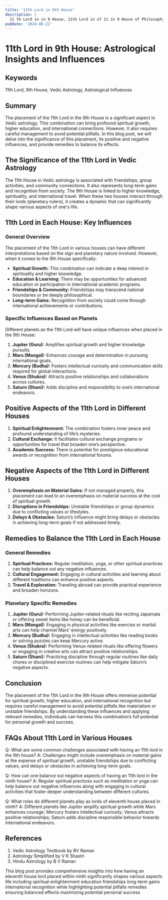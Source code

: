 ```yaml
---
title: '11th Lord in 9th House'
description: |
  11 th Lord in in 9 House, 11th Lord in of 11 in 9 House of Philosophy in Vedic astrology
pubDate: '2024-08-22'
---
```


# 11th Lord in 9th House: Astrological Insights and Influences

## Keywords
11th Lord, 9th House, Vedic Astrology, Astrological Influences

## Summary
The placement of the 11th Lord in the 9th House is a significant aspect in Vedic astrology. This combination can bring profound spiritual growth, higher education, and international connections. However, it also requires careful management to avoid potential pitfalls. In this blog post, we will delve into the significance of this placement, its positive and negative influences, and provide remedies to balance its effects.

## The Significance of the 11th Lord in Vedic Astrology
The 11th House in Vedic astrology is associated with friendships, group activities, and community connections. It also represents long-term gains and recognition from society. The 9th House is linked to higher knowledge, spirituality, and international travel. When these two houses interact through their lords (planetary rulers), it creates a dynamic that can significantly shape various aspects of one's life.

## 11th Lord in Each House: Key Influences
### General Overview
The placement of the 11th Lord in various houses can have different interpretations based on the sign and planetary nature involved. However, when it comes to the 9th House specifically:

- **Spiritual Growth:** This combination can indicate a deep interest in spirituality and higher knowledge.
- **Education & Learning:** There may be opportunities for advanced education or participation in international academic programs.
- **Friendships & Community:** Friendships may transcend national boundaries or be deeply philosophical.
- **Long-term Gains:** Recognition from society could come through international achievements or contributions.

### Specific Influences Based on Planets
Different planets as the 11th Lord will have unique influences when placed in the 9th House:

1. **Jupiter (Guru):** Amplifies spiritual growth and higher knowledge pursuits.
2. **Mars (Mangal):** Enhances courage and determination in pursuing international goals.
3. **Mercury (Budha):** Fosters intellectual curiosity and communication skills required for global interactions.
4. **Venus (Shukra):** Attracts positive relationships and collaborations across cultures.
5. **Saturn (Shani):** Adds discipline and responsibility to one’s international endeavors.

## Positive Aspects of the 11th Lord in Different Houses
1. **Spiritual Enlightenment:** The combination fosters inner peace and profound understanding of life’s mysteries.
2. **Cultural Exchange:** It facilitates cultural exchange programs or opportunities for travel that broaden one’s perspective.
3. **Academic Success:** There is potential for prestigious educational awards or recognition from international forums.

## Negative Aspects of the 11th Lord in Different Houses
1. **Overemphasis on Material Gains:** If not managed properly, this placement can lead to an overemphasis on material success at the cost of spiritual growth.
2. **Disruptions in Friendships:** Unstable friendships or group dynamics due to conflicting values or lifestyles.
3. **Delays & Obstacles:** Saturn’s influence might bring delays or obstacles in achieving long-term goals if not addressed timely.

## Remedies to Balance the 11th Lord in Each House
### General Remedies
1. **Spiritual Practices:** Regular meditation, yoga, or other spiritual practices can help balance out any negative influences.
2. **Cultural Engagement:** Engaging in cultural activities and learning about different traditions can enhance positive aspects.
3. **Travel & Exploration:** Traveling abroad can provide practical experience and broaden horizons.

### Planetary Specific Remedies
1. **Jupiter (Guru):** Performing Jupiter-related rituals like reciting Japamala or offering sweet items like honey can be beneficial.
2. **Mars (Mangal):** Engaging in physical activities like exercise or martial arts can help channel Mars’ energy positively.
3. **Mercury (Budha):** Engaging in intellectual activities like reading books or solving puzzles can keep Mercury active.
4. **Venus (Shukra):** Performing Venus-related rituals like offering flowers or engaging in creative arts can attract positive relationships.
5. **Saturn (Shani):** Practicing discipline through regular routines like daily chores or disciplined exercise routines can help mitigate Saturn’s negative aspects.

## Conclusion
The placement of the 11th Lord in the 9th House offers immense potential for spiritual growth, higher education, and international recognition but requires careful management to avoid potential pitfalls like materialism or unstable friendships. By understanding these influences and applying relevant remedies, individuals can harness this combination’s full potential for personal growth and success.

## FAQs About 11th Lord in Various Houses

Q: What are some common challenges associated with having an 11th lord in the 9th house?
A: Challenges might include overemphasis on material gains at the expense of spiritual growth, unstable friendships due to conflicting values, and delays or obstacles in achieving long-term goals.

Q: How can one balance out negative aspects of having an 11th lord in the ninth house?
A: Regular spiritual practices such as meditation or yoga can help balance out negative influences along with engaging in cultural activities that foster deeper understanding between different cultures.

Q: What roles do different planets play as lords of eleventh house placed in ninth?
A: Different planets like Jupiter amplify spiritual growth while Mars enhances courage; Mercury fosters intellectual curiosity; Venus attracts positive relationships; Saturn adds discipline responsible behavior towards international endeavors.


## References

1. Vedic Astrology Textbook by BV Raman
2. Astrology Simplified by V K Shastri
3. Hindu Astrology by B V Raman

This blog post provides comprehensive insights into how having an eleventh house lord placed within ninth significantly shapes various aspects life including spiritual enlightenment education friendships long-term gains international recognition while highlighting potential pitfalls remedies ensuring balanced effects maximizing potential personal success